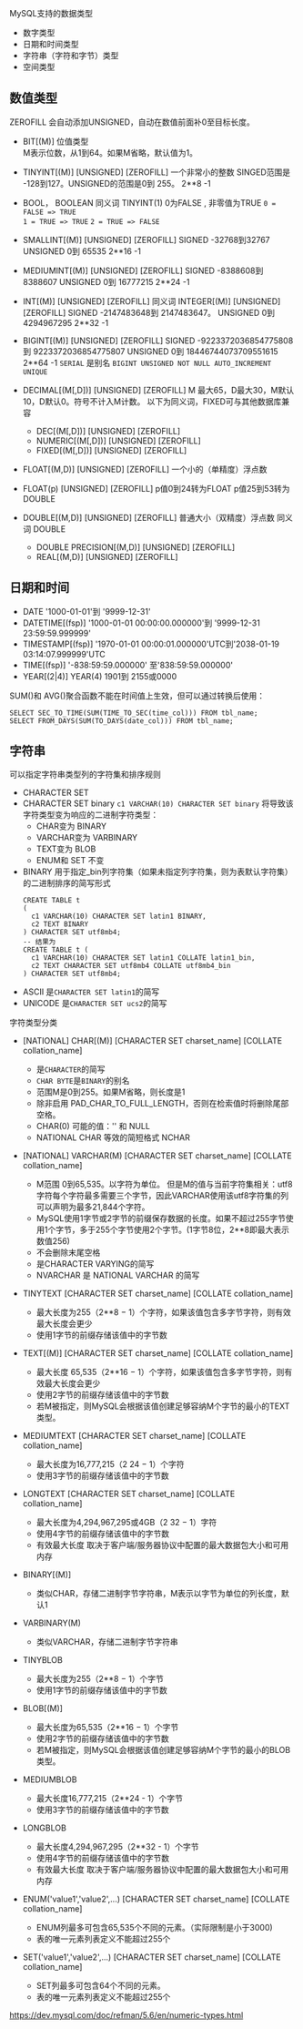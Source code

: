 

MySQL支持的数据类型
- 数字类型
- 日期和时间类型
- 字符串（字符和字节）类型
- 空间类型

## 数值类型
ZEROFILL 会自动添加UNSIGNED，自动在数值前面补0至目标长度。

- BIT[(M)] 位值类型  
  M表示位数，从1到64。如果M省略，默认值为1。
- TINYINT[(M)] [UNSIGNED] [ZEROFILL] 一个非常小的整数
  SINGED范围是 -128到127。UNSIGNED的范围是0到 255。  2**8 -1
- BOOL， BOOLEAN 同义词 TINYINT(1)
  0为FALSE , 非零值为TRUE
  `0 = FALSE => TRUE`  
  `1 = TRUE => TRUE`
  `2 = TRUE => FALSE`
- SMALLINT[(M)] [UNSIGNED] [ZEROFILL]
  SIGNED -32768到32767
  UNSIGNED 0到 65535   2**16 -1
- MEDIUMINT[(M)] [UNSIGNED] [ZEROFILL]
  SIGNED -8388608到8388607
  UNSIGNED 0到 16777215   2**24 -1
- INT[(M)] [UNSIGNED] [ZEROFILL]
  同义词 INTEGER[(M)] [UNSIGNED] [ZEROFILL]
  SIGNED -2147483648到 2147483647。
  UNSIGNED 0到4294967295   2**32 -1
  
- BIGINT[(M)] [UNSIGNED] [ZEROFILL]
  SIGNED -9223372036854775808到 9223372036854775807
  UNSIGNED  0到 18446744073709551615   2**64 -1
  `SERIAL` 是别名 `BIGINT UNSIGNED NOT NULL AUTO_INCREMENT UNIQUE`
- DECIMAL[(M[,D])] [UNSIGNED] [ZEROFILL]
  M 最大65，D最大30，M默认10，D默认0。符号不计入M计数。
  以下为同义词，FIXED可与其他数据库兼容
  - DEC[(M[,D])] [UNSIGNED] [ZEROFILL]
  - NUMERIC[(M[,D])] [UNSIGNED] [ZEROFILL]
  - FIXED[(M[,D])] [UNSIGNED] [ZEROFILL]
- FLOAT[(M,D)] [UNSIGNED] [ZEROFILL]
  一个小的（单精度）浮点数
- FLOAT(p) [UNSIGNED] [ZEROFILL]
  p值0到24转为FLOAT
  p值25到53转为DOUBLE
- DOUBLE[(M,D)] [UNSIGNED] [ZEROFILL] 
  普通大小（双精度）浮点数
  同义词 DOUBLE  
	- DOUBLE PRECISION[(M,D)] [UNSIGNED] [ZEROFILL]
	- REAL[(M,D)] [UNSIGNED] [ZEROFILL]

## 日期和时间
- DATE
  '1000-01-01'到 '9999-12-31'
- DATETIME[(fsp)]
  '1000-01-01 00:00:00.000000'到 '9999-12-31 23:59:59.999999'
- TIMESTAMP[(fsp)]
  '1970-01-01 00:00:01.000000'UTC到'2038-01-19 03:14:07.999999'UTC
- TIME[(fsp)]
  '-838:59:59.000000' 至'838:59:59.000000'
- YEAR[(2|4)]
  YEAR(4) 1901到 2155或0000
  
SUM()和 AVG()聚合函数不能在时间值上生效，但可以通过转换后使用：
```mysql
SELECT SEC_TO_TIME(SUM(TIME_TO_SEC(time_col))) FROM tbl_name;
SELECT FROM_DAYS(SUM(TO_DAYS(date_col))) FROM tbl_name;
```

## 字符串

可以指定字符串类型列的字符集和排序规则
- CHARACTER SET
- CHARACTER SET binary
  `c1 VARCHAR(10) CHARACTER SET binary` 将导致该字符类型变为响应的二进制字符类型： 
  - CHAR变为 BINARY
  - VARCHAR变为 VARBINARY
  - TEXT变为 BLOB
  - ENUM和 SET 不变
- BINARY
  用于指定_bin列字符集（如果未指定列字符集，则为表默认字符集）的二进制排序的简写形式
	```mysql
	CREATE TABLE t
	(
	  c1 VARCHAR(10) CHARACTER SET latin1 BINARY,
	  c2 TEXT BINARY
	) CHARACTER SET utf8mb4;
	-- 结果为
	CREATE TABLE t (
	  c1 VARCHAR(10) CHARACTER SET latin1 COLLATE latin1_bin,
	  c2 TEXT CHARACTER SET utf8mb4 COLLATE utf8mb4_bin
	) CHARACTER SET utf8mb4;
	```
- ASCII
  是`CHARACTER SET latin1`的简写
- UNICODE
  是`CHARACTER SET ucs2`的简写


字符类型分类
- [NATIONAL] CHAR[(M)] [CHARACTER SET charset_name] [COLLATE collation_name]
  - 是`CHARACTER`的简写
  - `CHAR BYTE`是`BINARY`的别名
  - 范围M是0到255。如果M省略，则长度是1
  - 除非启用 PAD_CHAR_TO_FULL_LENGTH，否则在检索值时将删除尾部空格。
  - CHAR(0) 可能的值：'' 和 NULL
  -  NATIONAL CHAR 等效的简短格式 NCHAR
- [NATIONAL] VARCHAR(M) [CHARACTER SET charset_name] [COLLATE collation_name]
  - M范围 0到65,535。以字符为单位。
    但是M的值与当前字符集相关：utf8字符每个字符最多需要三个字节，因此VARCHAR使用该utf8字符集的列可以声明为最多21,844个字符。
  - MySQL使用1字节或2字节的前缀保存数据的长度。如果不超过255字节使用1个字节，多于255个字节使用2个字节。(1字节8位，2**8即最大表示数值256)
  - 不会删除末尾空格
  - 是CHARACTER VARYING的简写
  - NVARCHAR 是 NATIONAL VARCHAR 的简写
  
- TINYTEXT [CHARACTER SET charset_name] [COLLATE collation_name]
  - 最大长度为255（2**8 − 1）个字符，如果该值包含多字节字符，则有效最大长度会更少
  - 使用1字节的前缀存储该值中的字节数
- TEXT[(M)] [CHARACTER SET charset_name] [COLLATE collation_name]
  - 最大长度 65,535（2**16 − 1）个字符，如果该值包含多字节字符，则有效最大长度会更少
  - 使用2字节的前缀存储该值中的字节数
  - 若M被指定，则MySQL会根据该值创建足够容纳M个字节的最小的TEXT类型。
- MEDIUMTEXT [CHARACTER SET charset_name] [COLLATE collation_name]
  - 最大长度为16,777,215（2 24 − 1）个字符
  - 使用3字节的前缀存储该值中的字节数
- LONGTEXT [CHARACTER SET charset_name] [COLLATE collation_name]
  - 最大长度为4,294,967,295或4GB（2 32 − 1）字符
  - 使用4字节的前缀存储该值中的字节数
  - 有效最大长度 取决于客户端/服务器协议中配置的最大数据包大小和可用内存
  
- BINARY[(M)]
  - 类似CHAR，存储二进制字节字符串，M表示以字节为单位的列长度，默认1
- VARBINARY(M)
  - 类似VARCHAR，存储二进制字节字符串
- TINYBLOB
  - 最大长度为255（2**8 − 1）个字节
  - 使用1字节的前缀存储该值中的字节数
- BLOB[(M)]
  - 最大长度为65,535（2**16 − 1）个字节
  - 使用2字节的前缀存储该值中的字节数
  - 若M被指定，则MySQL会根据该值创建足够容纳M个字节的最小的BLOB类型。
- MEDIUMBLOB
  - 最大长度16,777,215（2**24 - 1）个字节
  - 使用3字节的前缀存储该值中的字节数
- LONGBLOB
  - 最大长度4,294,967,295（2**32 - 1）个字节
  - 使用4字节的前缀存储该值中的字节数
  - 有效最大长度 取决于客户端/服务器协议中配置的最大数据包大小和可用内存
  
- ENUM('value1','value2',...) [CHARACTER SET charset_name] [COLLATE collation_name]
  - ENUM列最多可包含65,535个不同的元素。（实际限制是小于3000)
  - 表的唯一元素列表定义不能超过255个
- SET('value1','value2',...) [CHARACTER SET charset_name] [COLLATE collation_name]
  - SET列最多可包含64个不同的元素。
  - 表的唯一元素列表定义不能超过255个
  
https://dev.mysql.com/doc/refman/5.6/en/numeric-types.html


  
  